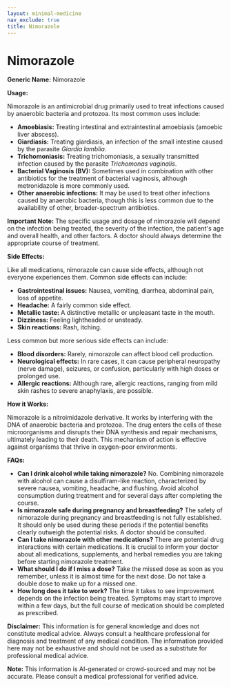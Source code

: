 ```yaml
---
layout: minimal-medicine
nav_exclude: true
title: Nimorazole
---
```


# Nimorazole

**Generic Name:** Nimorazole

**Usage:**

Nimorazole is an antimicrobial drug primarily used to treat infections caused by anaerobic bacteria and protozoa.  Its most common uses include:

* **Amoebiasis:** Treating intestinal and extraintestinal amoebiasis (amoebic liver abscess).
* **Giardiasis:** Treating giardiasis, an infection of the small intestine caused by the parasite *Giardia lamblia*.
* **Trichomoniasis:** Treating trichomoniasis, a sexually transmitted infection caused by the parasite *Trichomonas vaginalis*.
* **Bacterial Vaginosis (BV):**  Sometimes used in combination with other antibiotics for the treatment of bacterial vaginosis, although metronidazole is more commonly used.
* **Other anaerobic infections:** It may be used to treat other infections caused by anaerobic bacteria, though this is less common due to the availability of other, broader-spectrum antibiotics.

**Important Note:** The specific usage and dosage of nimorazole will depend on the infection being treated, the severity of the infection, the patient's age and overall health, and other factors.  A doctor should always determine the appropriate course of treatment.


**Side Effects:**

Like all medications, nimorazole can cause side effects, although not everyone experiences them.  Common side effects can include:

* **Gastrointestinal issues:** Nausea, vomiting, diarrhea, abdominal pain, loss of appetite.
* **Headache:**  A fairly common side effect.
* **Metallic taste:** A distinctive metallic or unpleasant taste in the mouth.
* **Dizziness:** Feeling lightheaded or unsteady.
* **Skin reactions:** Rash, itching.


Less common but more serious side effects can include:

* **Blood disorders:**  Rarely, nimorazole can affect blood cell production.
* **Neurological effects:**  In rare cases, it can cause peripheral neuropathy (nerve damage), seizures, or confusion, particularly with high doses or prolonged use.
* **Allergic reactions:**  Although rare, allergic reactions, ranging from mild skin rashes to severe anaphylaxis, are possible.


**How it Works:**

Nimorazole is a nitroimidazole derivative. It works by interfering with the DNA of anaerobic bacteria and protozoa.  The drug enters the cells of these microorganisms and disrupts their DNA synthesis and repair mechanisms, ultimately leading to their death.  This mechanism of action is effective against organisms that thrive in oxygen-poor environments.


**FAQs:**

* **Can I drink alcohol while taking nimorazole?** No.  Combining nimorazole with alcohol can cause a disulfiram-like reaction, characterized by severe nausea, vomiting, headache, and flushing.  Avoid alcohol consumption during treatment and for several days after completing the course.
* **Is nimorazole safe during pregnancy and breastfeeding?** The safety of nimorazole during pregnancy and breastfeeding is not fully established.  It should only be used during these periods if the potential benefits clearly outweigh the potential risks.  A doctor should be consulted.
* **Can I take nimorazole with other medications?**  There are potential drug interactions with certain medications.  It is crucial to inform your doctor about all medications, supplements, and herbal remedies you are taking before starting nimorazole treatment.
* **What should I do if I miss a dose?**  Take the missed dose as soon as you remember, unless it is almost time for the next dose.  Do not take a double dose to make up for a missed one.
* **How long does it take to work?** The time it takes to see improvement depends on the infection being treated.  Symptoms may start to improve within a few days, but the full course of medication should be completed as prescribed.


**Disclaimer:** This information is for general knowledge and does not constitute medical advice.  Always consult a healthcare professional for diagnosis and treatment of any medical condition.  The information provided here may not be exhaustive and should not be used as a substitute for professional medical advice.


**Note:** This information is AI-generated or crowd-sourced and may not be accurate. Please consult a medical professional for verified advice.